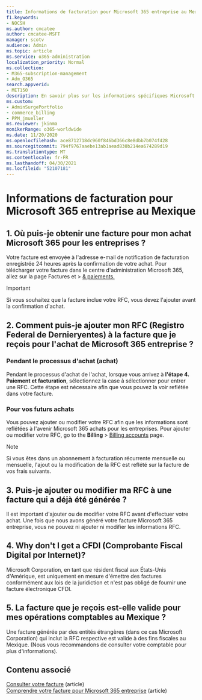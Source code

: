 ```yaml
---
title: Informations de facturation pour Microsoft 365 entreprise au Mexique
f1.keywords:
- NOCSH
ms.author: cmcatee
author: cmcatee-MSFT
manager: scotv
audience: Admin
ms.topic: article
ms.service: o365-administration
localization_priority: Normal
ms.collection:
- M365-subscription-management
- Adm_O365
search.appverid:
- MET150
description: En savoir plus sur les informations spécifiques Microsoft 365 pour les entreprises au Mexique.
ms.custom:
- AdminSurgePortfolio
- commerce_billing
- PPM_jmueller
ms.reviewer: jkinma
monikerRange: o365-worldwide
ms.date: 11/20/2020
ms.openlocfilehash: ace8712718dc960f846bd366c8e8dbb7b074f428
ms.sourcegitcommit: 794f9767aaebe13ab1aead830b214ea674289d19
ms.translationtype: MT
ms.contentlocale: fr-FR
ms.lasthandoff: 04/30/2021
ms.locfileid: "52107181"
---
```

# <a name="billing-information-for-microsoft-365-for-business-in-mexico"></a>Informations de facturation pour Microsoft 365 entreprise au Mexique

## <a name="1-where-can-i-get-an-invoice-for-my-microsoft-365-for-business-purchase"></a>1. Où puis-je obtenir une facture pour mon achat Microsoft 365 pour les entreprises ?

Votre facture est envoyée à l'adresse e-mail de notification de facturation enregistrée 24 heures après la confirmation de votre achat. Pour télécharger votre facture dans le centre d'administration Microsoft 365, allez sur la page Factures et   >  <a href="https://go.microsoft.com/fwlink/p/?linkid=2102895" target="_blank">& paiements.</a>

> [!IMPORTANT]
> Si vous souhaitez que la facture inclue votre RFC, vous devez l'ajouter avant la confirmation d'achat.

## <a name="2-how-can-i-add-my-rfc-registro-federal-de-contribuyentes-to-the-invoice-i-get-for-the-purchase-of-microsoft-365-for-business"></a>2. Comment puis-je ajouter mon RFC (Registro Federal de Dernieryentes) à la facture que je reçois pour l'achat de Microsoft 365 entreprise ?

### <a name="during-the-purchase-process-checkout"></a>Pendant le processus d'achat (achat)

Pendant le processus d'achat de l'achat, lorsque vous arrivez à **l'étape 4. Paiement et facturation**, sélectionnez la case à sélectionner pour entrer une RFC. Cette étape est nécessaire afin que vous pouvez la voir reflétée dans votre facture.

### <a name="for-your-future-purchases"></a>Pour vos futurs achats

Vous pouvez ajouter ou modifier votre RFC afin que les informations sont reflétées à l'avenir Microsoft 365 achats pour les entreprises. Pour ajouter ou modifier votre RFC, go to the **Billing**  >  <a href="https://go.microsoft.com/fwlink/p/?linkid=2084771" target="_blank">Billing accounts</a> page.

> [!NOTE]
> Si vous êtes dans un abonnement à facturation récurrente mensuelle ou mensuelle, l'ajout ou la modification de la RFC est reflété sur la facture de vos frais suivants.

## <a name="3-can-i-add-or-modify-my-rfc-to-an-invoice-that-was-already-generated"></a>3. Puis-je ajouter ou modifier ma RFC à une facture qui a déjà été générée ?

Il est important d'ajouter ou de modifier votre RFC avant d'effectuer votre achat. Une fois que nous avons généré votre facture Microsoft 365 entreprise, vous ne pouvez ni ajouter ni modifier les informations RFC.

## <a name="4-why-dont-i-get-a-cfdi-comprobante-fiscal-digital-por-internet"></a>4. Why don't I get a CFDI (Comprobante Fiscal Digital por Internet)?

Microsoft Corporation, en tant que résident fiscal aux États-Unis d'Amérique, est uniquement en mesure d'émettre des factures conformément aux lois de la juridiction et n'est pas obligé de fournir une facture électronique CFDI.

## <a name="5-is-the-invoice-i-receive-valid-for-my-accounting-operations-in-mexico"></a>5. La facture que je reçois est-elle valide pour mes opérations comptables au Mexique ?

Une facture générée par des entités étrangères (dans ce cas Microsoft Corporation) qui inclut la RFC respective est valide à des fins fiscales au Mexique. (Nous vous recommandons de consulter votre comptable pour plus d'informations).

## <a name="related-content"></a>Contenu associé

[Consulter votre facture](view-your-bill-or-invoice.md) (article)\
[Comprendre votre facture pour Microsoft 365 entreprise](understand-your-invoice2.md) (article)